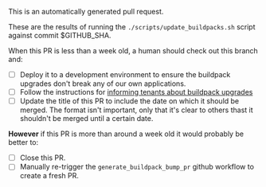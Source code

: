 This is an automatically generated pull request.

These are the results of running the `./scripts/update_buildpacks.sh` script against commit $GITHUB_SHA.

When this PR is less than a week old, a human should check out this branch and:

- [ ] Deploy it to a development environment to ensure the buildpack upgrades don't break any of our own applications.
- [ ] Follow the instructions for [informing tenants about buildpack upgrades](https://team-manual.cloud.service.gov.uk/guides/upgrade_buildpacks/)
- [ ] Update the title of this PR to include the date on which it should be merged. The format isn't important, only that
it's clear to others thast it shouldn't be merged until a certain date.

**However** if this PR is more than around a week old it would probably be better to:

- [ ] Close this PR.
- [ ] Manually re-trigger the `generate_buildpack_bump_pr` github workflow to create a fresh PR.

